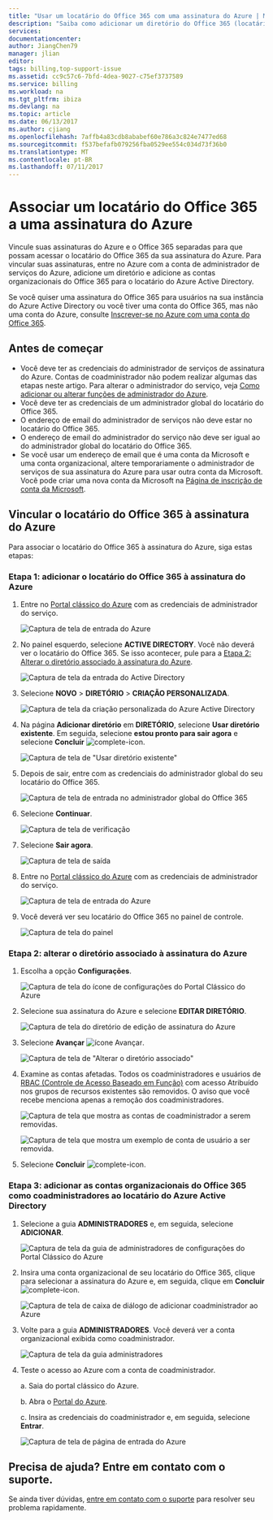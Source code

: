```yaml
---
title: "Usar um locatário do Office 365 com uma assinatura do Azure | Microsoft Docs"
description: "Saiba como adicionar um diretório do Office 365 (locatário) a uma assinatura do Azure."
services: 
documentationcenter: 
author: JiangChen79
manager: jlian
editor: 
tags: billing,top-support-issue
ms.assetid: cc9c57c6-7bfd-4dea-9027-c75ef3737589
ms.service: billing
ms.workload: na
ms.tgt_pltfrm: ibiza
ms.devlang: na
ms.topic: article
ms.date: 06/13/2017
ms.author: cjiang
ms.openlocfilehash: 7affb4a83cdb8ababef60e786a3c824e7477ed68
ms.sourcegitcommit: f537befafb079256fba0529ee554c034d73f36b0
ms.translationtype: MT
ms.contentlocale: pt-BR
ms.lasthandoff: 07/11/2017
---
```

# <a name="associate-an-office-365-tenant-to-an-azure-subscription"></a>Associar um locatário do Office 365 a uma assinatura do Azure
Vincule suas assinaturas do Azure e o Office 365 separadas para que possam acessar o locatário do Office 365 da sua assinatura do Azure. Para vincular suas assinaturas, entre no Azure com a conta de administrador de serviços do Azure, adicione um diretório e adicione as contas organizacionais do Office 365 para o locatário do Azure Active Directory.

Se você quiser uma assinatura do Office 365 para usuários na sua instância do Azure Active Directory ou você tiver uma conta do Office 365, mas não uma conta do Azure, consulte [Inscrever-se no Azure com uma conta do Office 365](billing-use-existing-office-365-account-azure-subscription.md). 

## <a name="before-you-begin"></a>Antes de começar
* Você deve ter as credenciais do administrador de serviços de assinatura do Azure. Contas de coadministrador não podem realizar algumas das etapas neste artigo. Para alterar o administrador do serviço, veja [Como adicionar ou alterar funções de administrador do Azure](billing-add-change-azure-subscription-administrator.md#change-service-administrator-for-a-subscription).
* Você deve ter as credenciais de um administrador global do locatário do Office 365.
* O endereço de email do administrador de serviços não deve estar no locatário do Office 365.
* O endereço de email do administrador do serviço não deve ser igual ao do administrador global do locatário do Office 365.
* Se você usar um endereço de email que é uma conta da Microsoft e uma conta organizacional, altere temporariamente o administrador de serviços de sua assinatura do Azure para usar outra conta da Microsoft. Você pode criar uma nova conta da Microsoft na [Página de inscrição de conta da Microsoft](https://signup.live.com/).

## <a name="link-office-365-tenant-to-azure-subscription"></a>Vincular o locatário do Office 365 à assinatura do Azure
Para associar o locatário do Office 365 à assinatura do Azure, siga estas etapas:

### <a name="step-1-add-office-365-tenant-to-your-azure-subscription"></a>Etapa 1: adicionar o locatário do Office 365 à assinatura do Azure

1. Entre no [Portal clássico do Azure](https://manage.windowsazure.com/) com as credenciais de administrador do serviço.

    ![Captura de tela de entrada do Azure](./media/billing-add-office-365-tenant-to-azure-subscription/s313_azure-sign-in-service-admin.png)

2. No painel esquerdo, selecione **ACTIVE DIRECTORY**. Você não deverá ver o locatário do Office 365. Se isso acontecer, pule para a [Etapa 2: Alterar o diretório associado à assinatura do Azure](#Step2).
   
   ![Captura de tela da entrada do Active Directory](./media/billing-add-office-365-tenant-to-azure-subscription/s35-classic-portal-active-directory-entry.png)

3. Selecione **NOVO** > **DIRETÓRIO** > **CRIAÇÃO PERSONALIZADA**.
   
    ![Captura de tela da criação personalizada do Azure Active Directory](./media/billing-add-office-365-tenant-to-azure-subscription/s37-aad-custom-create.png)
   
4. Na página **Adicionar diretório** em **DIRETÓRIO**, selecione **Usar diretório existente**. Em seguida, selecione **estou pronto para sair agora** e selecione **Concluir** ![complete-icon](./media/billing-add-office-365-tenant-to-azure-subscription/s38_complete-icon.png).
   
    ![Captura de tela de "Usar diretório existente"](./media/billing-add-office-365-tenant-to-azure-subscription/s39_add-directory-use-existing.png)
   
5. Depois de sair, entre com as credenciais do administrador global do seu locatário do Office 365.
   
    ![Captura de tela de entrada no administrador global do Office 365](./media/billing-add-office-365-tenant-to-azure-subscription/s310_sign-in-global-admin-office-365.png)
   
6. Selecione **Continuar**.
   
    ![Captura de tela de verificação](./media/billing-add-office-365-tenant-to-azure-subscription/s311_use-contoso-directory-azure-verify.png)
   
7. Selecione **Sair agora**.
   
    ![Captura de tela de saída](./media/billing-add-office-365-tenant-to-azure-subscription/s312_use-contoso-directory-azure-confirm-and-sign-out.png)
   
8. Entre no [Portal clássico do Azure](https://manage.windowsazure.com/) com as credenciais de administrador do serviço.
   
    ![Captura de tela de entrada do Azure](./media/billing-add-office-365-tenant-to-azure-subscription/s313_azure-sign-in-service-admin.png)
   
9. Você deverá ver seu locatário do Office 365 no painel de controle.
   
    ![Captura de tela do painel](./media/billing-add-office-365-tenant-to-azure-subscription/s314_office-365-tenant-appear-in-azure.png)

### <a name="Step2"></a>Etapa 2: alterar o diretório associado à assinatura do Azure
   
1. Escolha a opção **Configurações**.
   
    ![Captura de tela do ícone de configurações do Portal Clássico do Azure](./media/billing-add-office-365-tenant-to-azure-subscription/s315_azure-classic-portal-settings-icon.png)
   
2. Selecione sua assinatura do Azure e selecione **EDITAR DIRETÓRIO**.

    ![Captura de tela do diretório de edição de assinatura do Azure](./media/billing-add-office-365-tenant-to-azure-subscription/s316_azure-subscription-edit-directory.png)
   
3. Selecione **Avançar** ![ícone Avançar](./media/billing-add-office-365-tenant-to-azure-subscription/s317_next-icon.png).
   
    ![Captura de tela de "Alterar o diretório associado"](./media/billing-add-office-365-tenant-to-azure-subscription/s318_azure-change-associated-directory.png)
   
4. Examine as contas afetadas. Todos os coadministradores e usuários de [RBAC (Controle de Acesso Baseado em Função)](../active-directory/role-based-access-control-configure.md) com acesso Atribuído nos grupos de recursos existentes são removidos. O aviso que você recebe menciona apenas a remoção dos coadministradores.
      
    ![Captura de tela que mostra as contas de coadministrador a serem removidas.](./media/billing-add-office-365-tenant-to-azure-subscription/s322_azure-confirm-directory-mapping.png)
   
    ![Captura de tela que mostra um exemplo de conta de usuário a ser removida.](./media/billing-add-office-365-tenant-to-azure-subscription/s325_assigned-users-removed-resource-groups.png)
   
5. Selecione **Concluir** ![complete-icon](./media/billing-add-office-365-tenant-to-azure-subscription/s38_complete-icon.png).

### <a name="step-3-add-your-office-365-organizational-accounts-as-co-administrators-to-the-azure-active-directory-tenant"></a>Etapa 3: adicionar as contas organizacionais do Office 365 como coadministradores ao locatário do Azure Active Directory
   
1. Selecione a guia **ADMINISTRADORES** e, em seguida, selecione **ADICIONAR**.
   
    ![Captura de tela da guia de administradores de configurações do Portal Clássico do Azure](./media/billing-add-office-365-tenant-to-azure-subscription/s319_azure-classic-portal-settings-administrators.png)
   
2. Insira uma conta organizacional de seu locatário do Office 365, clique para selecionar a assinatura do Azure e, em seguida, clique em **Concluir** ![complete-icon](./media/billing-add-office-365-tenant-to-azure-subscription/s38_complete-icon.png).
   
    ![Captura de tela de caixa de diálogo de adicionar coadministrador ao Azure](./media/billing-add-office-365-tenant-to-azure-subscription/s320_azure-add-co-administrator.png)
   
3. Volte para a guia **ADMINISTRADORES**. Você deverá ver a conta organizacional exibida como coadministrador.
   
    ![Captura de tela da guia administradores](./media/billing-add-office-365-tenant-to-azure-subscription/s321_azure-co-administrator-added.png)
4.  Teste o acesso ao Azure com a conta de coadministrador.
   
    a. Saia do portal clássico do Azure.
   
    b. Abra o [Portal do Azure](https://portal.azure.com/).
   
    c. Insira as credenciais do coadministrador e, em seguida, selecione **Entrar**.
   
    ![Captura de tela de página de entrada do Azure](./media/billing-add-office-365-tenant-to-azure-subscription/s324_azure-sign-in-with-co-admin.png)

## <a name="need-help-contact-support"></a>Precisa de ajuda? Entre em contato com o suporte.
Se ainda tiver dúvidas, [entre em contato com o suporte](https://portal.azure.com/?#blade/Microsoft_Azure_Support/HelpAndSupportBlade) para resolver seu problema rapidamente.


